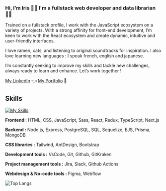 ### Hi, I’m Iris 👋🏻 I'm a fullstack web developer and data librarian👩‍💻

Trained on a fullstack profile, I work with the JavaScript ecosystem on a variety of projects. With a strong affinity for front-end development, I’m keen to work with the React ecosystem and create dynamic, intuitive and user-friendly interfaces.

I love ramen, cats, and listening to original soundtracks for inspiration. I also love learning new languages : I speak french, english and japanese.

I’m constantly seeking to improve my skills and tackle new challenges, always ready to learn and enhance. Let’s work together !

[My LinkedIn](https://www.linkedin.com/in/iris-kerremans/) 👈
[My Portfolio](https://iriskerremans.com/) 🍡


## Skills 
[![My Skills](https://skillicons.dev/icons?i=html,css,js,sass,react,redux,ts,nextjs,nodejs,express,postgres,sequelize,prisma,mongodb,tailwind,bootstrap,vscode,git,github,githubactions,figma,webflow&theme=light&perline=11)](https://skillicons.dev)

**Frontend :**  HTML, CSS, JavaScript, Sass, React, Redux, TypeScript, Next.js

**Backend :** Node.js, Express, PostgreSQL, SQL, Sequelize, EJS, Prisma, MongoDB

**CSS libraries :** Tailwind, AntDesign, Bootstrap

**Development tools :** VsCode, Git, Github, GitKraken

**Project management tools :** Jira, Slack, Github Actions

**Webdesign & No-code tools :** Figma, Webflow

![Top Langs](https://github-readme-stats.vercel.app/api/top-langs/?username=iriskerr&layout=compact)
